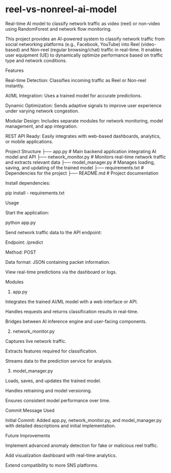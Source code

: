# reel-vs-nonreel-ai-model
Real-time AI model to classify network traffic as video (reel) or non-video using RandomForest and network flow monitoring.


This project provides an AI-powered system to classify network traffic from social networking platforms (e.g., Facebook, YouTube) into Reel (video-based) and Non-reel (regular browsing/chat) traffic in real-time. It enables user equipment (UE) to dynamically optimize performance based on traffic type and network conditions.

Features

Real-time Detection: Classifies incoming traffic as Reel or Non-reel instantly.

AI/ML Integration: Uses a trained model for accurate predictions.

Dynamic Optimization: Sends adaptive signals to improve user experience under varying network congestion.

Modular Design: Includes separate modules for network monitoring, model management, and app integration.

REST API Ready: Easily integrates with web-based dashboards, analytics, or mobile applications.

Project Structure
├── app.py                # Main backend application integrating AI model and API
├── network_monitor.py    # Monitors real-time network traffic and extracts relevant data
├── model_manager.py      # Manages loading, saving, and updating of the trained model
├── requirements.txt      # Dependencies for the project
├── README.md             # Project documentation




Install dependencies:

pip install - requirements.txt



Usage

Start the application:

python app.py


Send network traffic data to the API endpoint:

Endpoint: /predict

Method: POST

Data format: JSON containing packet information.

View real-time predictions via the dashboard or logs.

Modules
1. app.py

Integrates the trained AI/ML model with a web interface or API.

Handles requests and returns classification results in real-time.

Bridges between AI inference engine and user-facing components.

2. network_monitor.py

Captures live network traffic.

Extracts features required for classification.

Streams data to the prediction service for analysis.

3. model_manager.py

Loads, saves, and updates the trained model.

Handles retraining and model versioning.

Ensures consistent model performance over time.

Commit Message Used

Initial Commit: Added app.py, network_monitor.py, and model_manager.py with detailed descriptions and initial implementation.

Future Improvements

Implement advanced anomaly detection for fake or malicious reel traffic.

Add visualization dashboard with real-time analytics.

Extend compatibility to more SNS platforms.
